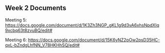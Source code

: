 ## Week 2 Documents

Meeting 5: https://docs.google.com/document/d/1K3Zh3NGP_gKL1g9d3vA6xhsNpdXIq9xcbq63t8zvuBQ/edit#

Meeting 6: https://docs.google.com/document/d/15K6yNZ2pOw2psD35HC-qxL-bZndgLhfNN_V78HKHhSQ/edit#
